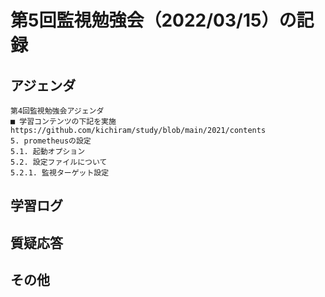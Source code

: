 # 第5回監視勉強会（2022/03/15）の記録
## アジェンダ
```
第4回監視勉強会アジェンダ
■ 学習コンテンツの下記を実施
https://github.com/kichiram/study/blob/main/2021/contents
5. prometheusの設定
5.1. 起動オプション
5.2. 設定ファイルについて
5.2.1. 監視ターゲット設定
```
## 学習ログ
## 質疑応答
## その他

